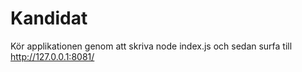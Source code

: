 # Kandidat


Kör applikationen genom att skriva node index.js och sedan surfa till http://127.0.0.1:8081/